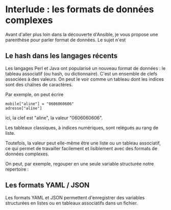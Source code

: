
# Interlude  : les formats de données complexes 

Avant d'aller plus loin dans la découverte d'Ansible, je vous propose une parenthèse pour parler format de données. Le sujet n'est 

## Le hash dans les langages récents

Les langages Perl et Java ont popularisé un nouveau format de données : le tableau associatif (ou hash, ou dictionnaire). C'est un ensemble de clefs associées à des valeurs. On peut le voir comme un tableau dont les indices sont des chaînes de caractères.

Par exemple, on peut écrire

    mobile["aline"] = "0606060606"
    adresse["aline"] 

ici, la clef est "aline", la valeur "0606060606". 

Les tableaux classiques, à indices numériques, sont relégués au rang de liste.

Toutefois, la valeur peut elle-même être une liste ou un tableau associatif, ce qui permet de travailler facilement et lisiblement avec des formats de données complexes.

On peut, par exemple, regouper en une seule variable structurée notre repertoire :


## Les formats YAML / JSON

Les formats YAML et JSON permettent d'enregistrer des variables structurées en listes ou en tableaux associatifs dans un fichier.



<!--stackedit_data:
eyJoaXN0b3J5IjpbLTEzMjcyNzY0MjMsODU1ODY3NjcsMTAzNj
g2OTU0OCw3MTcyNjE5ODJdfQ==
-->